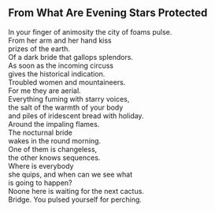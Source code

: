 From What Are Evening Stars Protected
-------------------------------------
In your finger of animosity the city of foams pulse.  
From her arm and her hand kiss  
prizes of the earth.  
Of a dark bride that gallops splendors.  
As soon as the incoming circuss  
gives the historical indication.  
Troubled women and mountaineers.  
For me they are aerial.  
Everything fuming with starry voices,  
the salt of the warmth of your body  
and piles of iridescent bread with holiday.  
Around the impaling flames.  
The nocturnal bride  
wakes in the round morning.  
One of them is changeless,  
the other knows sequences.  
Where is everybody  
she quips, and when can we see what  
is going to happen?  
Noone here is waiting for the next cactus.  
Bridge. You pulsed yourself for perching.  
